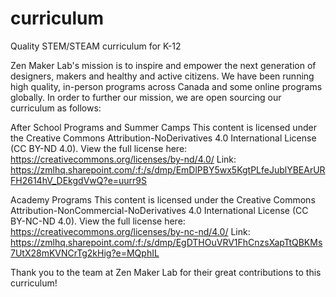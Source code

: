 # curriculum
Quality STEM/STEAM curriculum for K-12

Zen Maker Lab's mission is to inspire and empower the next generation of designers, makers and healthy and active citizens.
We have been running high quality, in-person programs across Canada and some online programs globally.
In order to further our mission, we are open sourcing our curriculum as follows:

After School Programs and Summer Camps
This content is licensed under the Creative Commons Attribution-NoDerivatives 4.0 International License (CC BY-ND 4.0).
View the full license here: https://creativecommons.org/licenses/by-nd/4.0/
Link: https://zmlhq.sharepoint.com/:f:/s/dmp/EmDlPBY5wx5KgtPLfeJublYBEArURFH2614hV_DEkgdVwQ?e=uurr9S

Academy Programs
This content is licensed under the Creative Commons Attribution-NonCommercial-NoDerivatives 4.0 International License (CC BY-NC-ND 4.0).
View the full license here: https://creativecommons.org/licenses/by-nc-nd/4.0/
Link: https://zmlhq.sharepoint.com/:f:/s/dmp/EgDTHOuVRV1FhCnzsXapTtQBKMs7UtX28mKVNCrTg2kHig?e=MQphIL

Thank you to the team at Zen Maker Lab for their great contributions to this curriculum!
